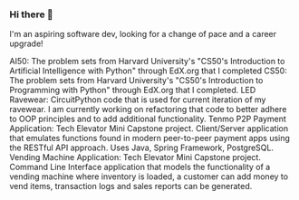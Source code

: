 ### Hi there 👋

<!--
**phenomenon1995/phenomenon1995** is a ✨ _special_ ✨ repository because its `README.md` (this file) appears on your GitHub profile.

Here are some ideas to get you started:

- 🔭 I’m currently working on ...
- 🌱 I’m currently learning ...
- 👯 I’m looking to collaborate on ...
- 🤔 I’m looking for help with ...
- 💬 Ask me about ...
- 📫 How to reach me: ...
- 😄 Pronouns: ...
- ⚡ Fun fact: ...
-->

I'm an aspiring software dev, looking for a change of pace and a career upgrade!

AI50: The problem sets from Harvard University's "CS50's Introduction to Artificial Intelligence with Python" through EdX.org that I completed
CS50: The problem sets from Harvard University's "CS50's Introduction to Programming with Python" through EdX.org that I completed.
LED Ravewear: CircuitPython code that is used for current iteration of my ravewear. I am currently working on refactoring that code to better adhere to OOP principles and to add additional functionality. 
Tenmo P2P Payment Application: Tech Elevator Mini Capstone project. Client/Server application that emulates functions found in modern peer-to-peer payment apps using the RESTful API approach. Uses Java, Spring Framework, PostgreSQL.
Vending Machine Application: Tech Elevator Mini Capstone project. Command Line Interface application that models the functionality of a vending machine where inventory is loaded, a customer can add money to vend items, transaction logs and sales reports can be generated.
